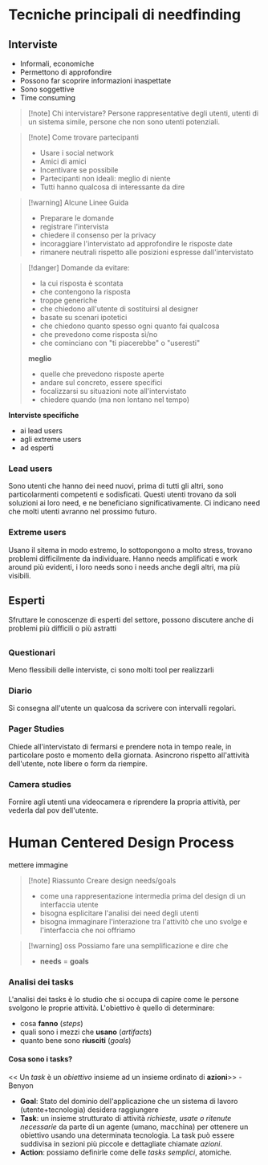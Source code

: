# Tecniche principali di needfinding
## Interviste 
- Informali, economiche
- Permettono di approfondire
- Possono far scoprire informazioni inaspettate
- Sono soggettive
- Time consuming

>[!note] Chi intervistare?
>Persone rappresentative degli utenti, utenti di un sistema simile, persone che non sono utenti potenziali.

>[!note] Come trovare partecipanti
>- Usare i social network
>- Amici di amici
>- Incentivare se possibile
>- Partecipanti non ideali: meglio di niente
>- Tutti hanno qualcosa di interessante da dire

>[!warning] Alcune Linee Guida
>- Preparare le domande
>- registrare l'intervista
>- chiedere il consenso per la privacy
>- incoraggiare l'intervistato ad approfondire le risposte date
>- rimanere neutrali rispetto alle posizioni espresse dall'intervistato

>[!danger] Domande da evitare:
>- la cui risposta è scontata
>- che contengono la risposta
>- troppe generiche
>- che chiedono all'utente di sostituirsi al designer
>- basate su scenari ipotetici
>- che chiedono quanto spesso ogni quanto fai qualcosa
>- che prevedono come risposta sì/no
>- che cominciano con "ti piacerebbe" o "useresti"
>
>**meglio**
>- quelle che prevedono risposte aperte
>- andare sul concreto, essere specifici
>- focalizzarsi su situazioni note all'intervistato
>- chiedere quando (ma non lontano nel tempo)


**Interviste specifiche**
- ai lead users
- agli extreme users
- ad esperti
### Lead users
Sono utenti che hanno dei need nuovi, prima di tutti gli altri, sono particolarmenti competenti e sodisficati. Questi utenti trovano da soli soluzioni ai loro need, e ne beneficiano significativamente. Ci indicano need che molti utenti avranno nel prossimo futuro.
### Extreme users
Usano il sitema in modo estremo, lo sottopongono a molto stress, trovano problemi difficilmente da individuare. Hanno needs amplificati e work around più evidenti, i loro needs sono i needs anche degli altri, ma più visibili.

## Esperti
Sfruttare le conoscenze di esperti del settore, possono discutere anche di problemi più difficili o più astratti

##
### Questionari 
Meno flessibili delle interviste, ci sono molti tool per realizzarli
### Diario
Si consegna all'utente un qualcosa da scrivere con intervalli regolari. 
### Pager Studies
Chiede all'intervistato di fermarsi e prendere nota in tempo reale, in particolare posto e momento della giornata. Asincrono rispetto all'attività dell'utente, note libere o form da riempire.
### Camera studies
Fornire agli utenti una videocamera e riprendere la propria attività, per vederla dal pov dell'utente.

# Human Centered Design Process
 mettere immagine
 
 >[!note] Riassunto
 >Creare design needs/goals
 >- come una rappresentazione intermedia prima del design di un interfaccia utente
 >- bisogna esplicitare l'analisi dei need degli utenti
 >- bisogna immaginare l'interazione tra l'attivitò che uno svolge e l'interfaccia che noi offriamo

>[!warning] oss 
>Possiamo fare una semplificazione e dire che 
>- **needs** = **goals**

### Analisi dei tasks
L'analisi dei tasks è lo studio che si occupa di capire come le persone svolgono le proprie attività.
L'obiettivo è quello di determinare:
- cosa **fanno** (*steps*)
- quali sono i mezzi che **usano** (*artifacts*)
- quanto bene sono **riusciti** (*goals*)
#### Cosa sono i tasks?
<< Un *task* è un *obiettivo* insieme ad un insieme ordinato di **azioni**>> - Benyon
- **Goal**: Stato del dominio dell'applicazione che un sistema di lavoro (utente+tecnologia) desidera raggiungere
- **Task**: un insieme strutturato di attività *richieste, usate o ritenute necessarie* da parte di un agente (umano, macchina) per ottenere un obiettivo usando una determinata tecnologia. La task può essere suddivisa in sezioni più piccole e dettagliate chiamate *azioni*.
- **Action**: possiamo definirle come delle *tasks semplici*, atomiche.

 
